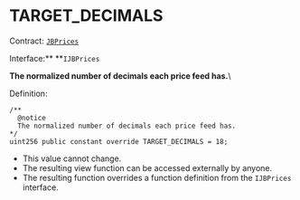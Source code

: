 # TARGET_DECIMALS

Contract: [`JBPrices`](../)

Interface:** **`IJBPrices`

**The normalized number of decimals each price feed has.**\

Definition:

```solidity
/** 
  @notice 
  The normalized number of decimals each price feed has.
*/
uint256 public constant override TARGET_DECIMALS = 18;
```

* This value cannot change.
* The resulting view function can be accessed externally by anyone. 
* The resulting function overrides a function definition from the `IJBPrices` interface.
